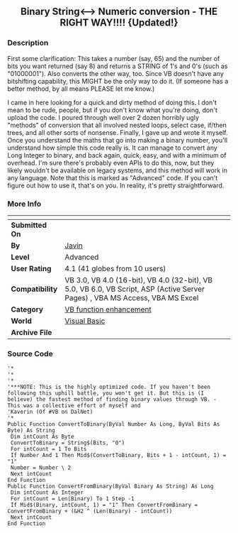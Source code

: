 ﻿<div align="center">

## Binary String\<\-\-\> Numeric conversion \- THE RIGHT WAY\!\!\!\! \{Updated\!\}


</div>

### Description

First some clarification: This takes a number (say, 65) and the number of bits you want returned (say 8) and returns a STRING of 1's and 0's (such as "01000001"). Also converts the other way, too. Since VB doesn't have any bitshifting capability, this MIGHT be the only way to do it. (If someone has a better method, by all means PLEASE let me know.) <p> I came in here looking for a quick and dirty method of doing this. I don't mean to be rude, people, but if you don't know what you're doing, don't upload the code. I poured through well over 2 dozen horribly ugly "methods" of conversion that all involved nested loops, select case, if/then trees, and all other sorts of nonsense. Finally, I gave up and wrote it myself. Once you understand the maths that go into making a binary number, you'll understand how simple this code really is. It can manage to convert any Long Integer to binary, and back again, quick, easy, and with a minimum of overhead. I'm sure there's probably even APIs to do this, now, but they likely wouldn't be available on legacy systems, and this method will work in any language. Note that this is marked as "Advanced" code. If you can't figure out how to use it, that's on you. In reality, it's pretty straightforward.
 
### More Info
 


<span>             |<span>
---                |---
**Submitted On**   |
**By**             |[Javin](https://github.com/Planet-Source-Code/PSCIndex/blob/master/ByAuthor/javin.md)
**Level**          |Advanced
**User Rating**    |4.1 (41 globes from 10 users)
**Compatibility**  |VB 3\.0, VB 4\.0 \(16\-bit\), VB 4\.0 \(32\-bit\), VB 5\.0, VB 6\.0, VB Script, ASP \(Active Server Pages\) , VBA MS Access, VBA MS Excel
**Category**       |[VB function enhancement](https://github.com/Planet-Source-Code/PSCIndex/blob/master/ByCategory/vb-function-enhancement__1-25.md)
**World**          |[Visual Basic](https://github.com/Planet-Source-Code/PSCIndex/blob/master/ByWorld/visual-basic.md)
**Archive File**   |[](https://github.com/Planet-Source-Code/javin-binary-string-numeric-conversion-the-right-way-updated__1-33977/archive/master.zip)





### Source Code

```
'*
'*
'*
'***NOTE: This is the highly optimized code. If you haven't been following this uphill battle, you won't get it. But this is (I believe) the fastest method of finding binary values through VB. - This was a collective effort of myself and
'Kaverin (Of #VB on DalNet)
'*
Public Function ConvertToBinary(ByVal Number As Long, ByVal Bits As Byte) As String
 Dim intCount As Byte
 ConvertToBinary = String$(Bits, "0")
 For intCount = 1 To Bits
 If Number And 1 Then Mid$(ConvertToBinary, Bits + 1 - intCount, 1) = "1"
 Number = Number \ 2
 Next intCount
End Function
Public Function ConvertFromBinary(ByVal Binary As String) As Long
 Dim intCount As Integer
 For intCount = Len(Binary) To 1 Step -1
 If Mid$(Binary, intCount, 1) = "1" Then ConvertFromBinary = ConvertFromBinary + (&H2 ^ (Len(Binary) - intCount))
 Next intCount
End Function
```

